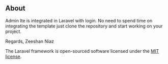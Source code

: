## About

Admin lte is integrated in Laravel with login. No need to spend time on integrating the template just clone the repository and start working on your project.  

Regards,
Zeeshan Niaz  

The Laravel framework is open-sourced software licensed under the [MIT license](https://opensource.org/licenses/MIT).
